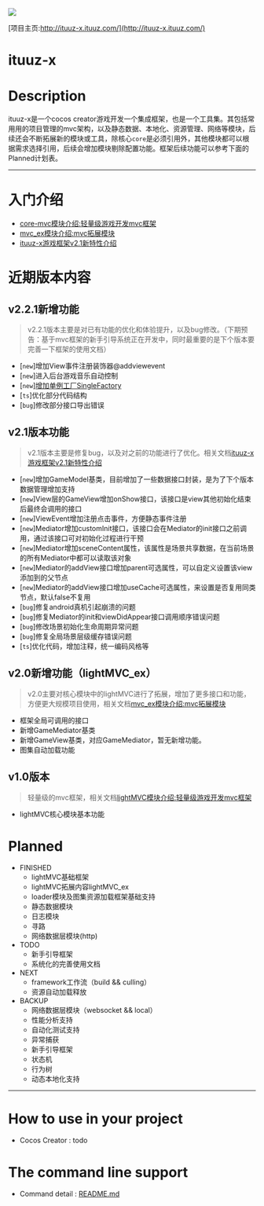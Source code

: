 <img src="http://ww1.sinaimg.cn/large/0060lm7Tgy1finqq0pk5lj303k03kjr9.jpg">  

[项目主页:http://ituuz-x.ituuz.com/](http://ituuz-x.ituuz.com/)

ituuz-x
============

# Description
ituuz-x是一个cocos creator游戏开发一个集成框架，也是一个工具集。其包括常用用的项目管理的mvc架构，以及静态数据、本地化、资源管理、网络等模块，后续还会不断拓展新的模块或工具，除核心`core`是必须引用外，其他模块都可以根据需求选择引用，后续会增加模块剔除配置功能。框架后续功能可以参考下面的Planned计划表。

------------

# 入门介绍
- [core-mvc模块介绍:轻量级游戏开发mvc框架](http://ituuz.com/2019/07/15/lightMVC-1/)
- [mvc_ex模块介绍:mvc拓展模块](http://ituuz.com/2019/10/09/mvc-ex/)
- [ituuz-x游戏框架v2.1新特性介绍](http://ituuz.com/2019/11/10/ituuz-x-v2-1特性介绍/)

# 近期版本内容
## v2.2.1新增功能
> v2.2.1版本主要是对已有功能的优化和体验提升，以及bug修改。（下期预告：基于mvc框架的新手引导系统正在开发中，同时最重要的是下个版本要完善一下框架的使用文档）
- [`new`]增加View事件注册装饰器@addviewevent
- [`new`]进入后台游戏音乐自动控制
- [`new`][增加单例工厂SingleFactory](./document/utils/SingleFactory.md)
- [`ts`]优化部分代码结构
- [`bug`]修改部分接口导出错误

## v2.1版本功能
> v2.1版本主要是修复bug，以及对之前的功能进行了优化。相关文档[ituuz-x游戏框架v2.1新特性介绍](http://ituuz.com/2019/11/10/ituuz-x-v2-1特性介绍/)
- [`new`]增加GameModel基类，目前增加了一些数据接口封装，是为了下个版本数据管理增加支持
- [`new`]View层的GameView增加onShow接口，该接口是view其他初始化结束后最终会调用的接口
- [`new`]ViewEvent增加注册点击事件，方便静态事件注册
- [`new`]Mediator增加customInit接口，该接口会在Mediator的init接口之前调用，通过该接口可对初始化过程进行干预
- [`new`]Mediator增加sceneContent属性，该属性是场景共享数据，在当前场景的所有Mediator中都可以读取该对象
- [`new`]Mediator的addView接口增加parent可选属性，可以自定义设置该view添加到的父节点
- [`new`]Mediator的addView接口增加useCache可选属性，来设置是否复用同类节点，默认false不复用
- [`bug`]修复android真机引起崩溃的问题
- [`bug`]修复Mediator的init和viewDidAppear接口调用顺序错误问题
- [`bug`]修改场景初始化生命周期异常问题
- [`bug`]修复全局场景层级缓存错误问题
- [`ts`]优化代码，增加注释，统一编码风格等

## v2.0新增功能（lightMVC_ex）
> v2.0主要对核心模块中的lightMVC进行了拓展，增加了更多接口和功能，方便更大规模项目使用，相关文档[mvc_ex模块介绍:mvc拓展模块](http://ituuz.com/2019/10/09/mvc-ex/)
- 框架全局可调用的接口
- 新增GameMediator基类
- 新增GameView基类，对应GameMediator，暂无新增功能。
- 图集自动加载功能

## v1.0版本
> 轻量级的mvc框架，相关文档[lightMVC模块介绍:轻量级游戏开发mvc框架](http://ituuz.com/2019/07/15/lightMVC-1/)
- lightMVC核心模块基本功能

# Planned
- FINISHED
	- lightMVC基础框架
    - lightMVC拓展内容lightMVC_ex
    - loader模块及图集资源加载框架基础支持
    - 静态数据模块
    - 日志模块
    - 寻路
    - 网络数据层模块(http)
- TODO 
    - 新手引导框架
    - 系统化的完善使用文档
- NEXT
    - framework工作流（build && culling）
    - 资源自动加载释放
- BACKUP
    - 网络数据层模块（websocket && local）
	- 性能分析支持
    - 自动化测试支持
    - 异常捕获 
    - 新手引导框架
    - 状态机
    - 行为树
    - 动态本地化支持

------------

# How to use in your project
- Cocos Creator : todo

# The command line support
- Command detail : [README.md](https://github.com/yue19870813/ituuz-x/blob/master/tools/README.md)

